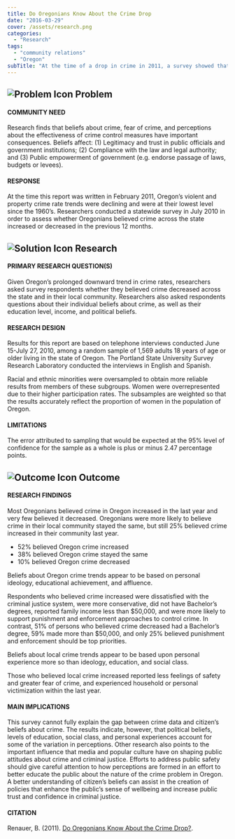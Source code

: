 ```yaml
---
title: Do Oregonians Know About the Crime Drop
date: "2016-03-29"
cover: /assets/research.png
categories:
  - "Research"
tags:
  - "community relations"
  - "Oregon"
subTitle: "At the time of a drop in crime in 2011, a survey showed that most Oregonians believed that crime in Oregon increased and very few believed it decreased."
---
```

## ![Problem Icon](https://github.com/google/material-design-icons/raw/master/alert/1x_web/ic_error_outline_black_48dp.png "Problem") Problem

#### COMMUNITY NEED

Research finds that beliefs about crime, fear of crime, and perceptions about the effectiveness of crime control measures have important consequences. Beliefs affect: (1) Legitimacy and trust in public officials and government institutions; (2) Compliance with the law and legal authority; and (3) Public empowerment of government (e.g. endorse passage of laws, budgets or levees).

#### RESPONSE

At the time this report was written in February 2011, Oregon’s violent and property crime rate trends were declining and were at their lowest level since the 1960’s. Researchers conducted a statewide survey in July 2010 in order to assess whether Oregonians believed crime across the state increased or decreased in the previous 12 months.

## ![Solution Icon](https://github.com/google/material-design-icons/raw/master/action/1x_web/ic_lightbulb_outline_black_48dp.png "Solution") Research

#### PRIMARY RESEARCH QUESTION(S)

Given Oregon’s prolonged downward trend in crime rates, researchers asked survey respondents whether they believed crime decreased across the state and in their local community. Researchers also asked respondents questions about their individual beliefs about crime, as well as their education level, income, and political beliefs.

#### RESEARCH DESIGN

Results for this report are based on telephone interviews conducted June 15-July 27, 2010, among a random sample of 1,569 adults 18 years of age or older living in the state of Oregon. The Portland State University Survey Research Laboratory conducted the interviews in English and Spanish.

Racial and ethnic minorities were oversampled to obtain more reliable results from members of these subgroups. Women were overrepresented due to their higher participation rates. The subsamples are weighted so that the results accurately reflect the proportion of women in the population of Oregon.

#### LIMITATIONS

The error attributed to sampling that would be expected at the 95% level of confidence for the sample as a whole is plus or minus 2.47 percentage points.
## ![Outcome Icon](https://github.com/google/material-design-icons/raw/master/action/1x_web/ic_view_list_black_48dp.png "Outcome") Outcome

#### RESEARCH FINDINGS

Most Oregonians believed crime in Oregon increased in the last year and very few believed it decreased. Oregonians were more likely to believe crime in their local community stayed the same, but still 25% believed crime increased in their community last year.

* 52% believed Oregon crime increased
* 38% believed Oregon crime stayed the same
* 10% believed Oregon crime decreased

Beliefs about Oregon crime trends appear to be based on personal ideology, educational achievement, and affluence.

Respondents who believed crime increased were dissatisfied with the criminal justice system, were more conservative, did not have Bachelor’s degrees, reported family income less than $50,000, and were more likely to support punishment and enforcement approaches to control crime. In contrast, 51% of persons who believed crime decreased had a Bachelor’s degree, 59% made more than $50,000, and only 25% believed punishment and enforcement should be top priorities.

Beliefs about local crime trends appear to be based upon personal experience more so than ideology, education, and social class.

Those who believed local crime increased reported less feelings of safety and greater fear of crime, and experienced household or personal victimization within the last year.

#### MAIN IMPLICATIONS

This survey cannot fully explain the gap between crime data and citizen’s beliefs about crime. The results indicate, however, that political beliefs, levels of education, social class, and personal experiences account for some of the variation in perceptions. Other research also points to the important influence that media and popular culture have on shaping public attitudes about crime and criminal justice. Efforts to address public safety should give careful attention to how perceptions are formed in an effort to better educate the public about the nature of the crime problem in Oregon. A better understanding of citizen’s beliefs can assist in the creation of policies that enhance the public’s sense of wellbeing and increase public trust and confidence in criminal justice.

#### CITATION

Renauer, B. (2011). [Do Oregonians Know About the Crime Drop?](https://pdxscholar.library.pdx.edu/cgi/viewcontent.cgi?article=1006&context=cjpri_briefs).
